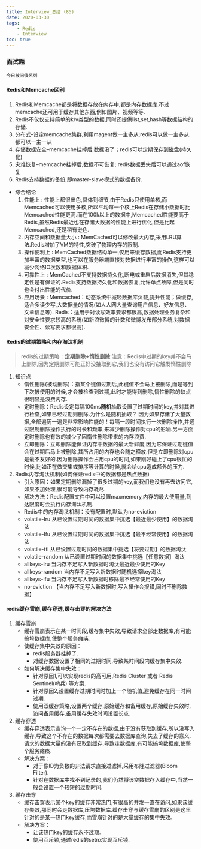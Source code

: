```yaml
---
title: Interview_总结 (85)
date: 2020-03-30
tags: 
    - Redis
    - Interview
toc: true
---
```


### 面试题
    今日被问傻系列

<!-- more -->

#### Redis和Memcache区别
1. Redis和Memcache都是将数据存放在内存中,都是内存数据库.不过memcache还可用于缓存其他东西,例如图片、视频等等. 
2. Redis不仅仅支持简单的k/v类型的数据,同时还提供list,set,hash等数据结构的存储. 
5. 分布式–设定memcache集群,利用magent做一主多从;redis可以做一主多从.都可以一主一从 
6. 存储数据安全–memcache挂掉后,数据没了；redis可以定期保存到磁盘(持久化) 
7. 灾难恢复–memcache挂掉后,数据不可恢复; redis数据丢失后可以通过aof恢复 
8. Redis支持数据的备份,即master-slave模式的数据备份.
- 综合结论
    1. 性能上 : 性能上都很出色,具体到细节,由于Redis只使用单核,而Memcached可以使用多核,所以平均每一个核上Redis在存储小数据时比 Memcached性能更高.而在100k以上的数据中,Memcached性能要高于Redis,虽然Redis最近也在存储大数据的性能上进行优化,但是比起 Memcached,还是稍有逊色.
    2. 内存空间和数据量大小 : MemCached可以修改最大内存,采用LRU算法.Redis增加了VM的特性,突破了物理内存的限制.
    3. 操作便利上 : MemCached数据结构单一,仅用来缓存数据,而Redis支持更加丰富的数据类型,也可以在服务器端直接对数据进行丰富的操作,这样可以减少网络IO次数和数据体积.
    4. 可靠性上 : MemCached不支持数据持久化,断电或重启后数据消失,但其稳定性是有保证的.Redis支持数据持久化和数据恢复,允许单点故障,但是同时也会付出性能的代价.
    5. 应用场景 : Memcached：动态系统中减轻数据库负载,提升性能；做缓存,适合多读少写,大数据量的情况(如人人网大量查询用户信息、好友信息、文章信息等). Redis：适用于对读写效率要求都很高,数据处理业务复杂和对安全性要求较高的系统(如新浪微博的计数和微博发布部分系统,对数据安全性、读写要求都很高).

#### Redis的过期策略和内存淘汰机制
> redis的过期策略：**定期删除+惰性删除**
注意：Redis中过期的key并不会马上删除,因为定期删除可能正好没抽取到它,我们也没有访问它触发惰性删除
1. 知识点
    * 惰性删除(被动删除)：指某个键值过期后,此键值不会马上被删除,而是等到下次被使用的时候,才会被检查到过期,此时才能得到删除,惰性删除的缺点很明显是浪费内存.
    * 定时删除：Redis设定每隔100ms**随机**抽取设置了过期时间的key,并对其进行检查,如果已经过期则删除.为什么是随机抽取？ 因为如果存储了大量数据,全部遍历一遍是非常影响性能的！每隔一段时间执行一次删除操作,并通过限制删除操作执行的时长和频率,来减少删除操作对cpu的影响.另一方面定时删除也有效的减少了因惰性删除带来的内存浪费.
    * 立即删除：立即删除能保证内存中数据的最大新鲜度,因为它保证过期键值会在过期后马上被删除,其所占用的内存也会随之释放.但是立即删除对cpu是最不友好的.因为删除操作会占用cpu的时间,如果刚好碰上了cpu很忙的时候,比如正在做交集或排序等计算的时候,就会给cpu造成额外的压力.
2. Redis内存淘汰机制(如何保证redis中的数据都是热点数据)
    * 引入原因：如果定期删除漏掉了很多过期的key,而我们也没有再去访问它,如果不加处理,很可能导致内存耗尽.
    * 解决方法：Redis配置文件中可以设置maxmemory,内存的最大使用量,到达限度时会执行内存淘汰机制.
    * Redis中的内存淘汰机制：没有配置时,默认为no-eviction
    * volatile-lru  从已设置过期时间的数据集中挑选【最近最少使用】的数据淘汰
    * volatile-lfu  从已设置过期时间的数据集中挑选【最不经常使用】的数据淘汰
    * volatile-ttl  从已设置过期时间的数据集中挑选【将要过期】的数据淘汰
    * volatile-random 从已设置过期时间的数据集中挑选【任意数据】淘汰
    * allkeys-lru 当内存不足写入新数据时淘汰最近最少使用的Key
    * allkeys-random  当内存不足写入新数据时随机选择key淘汰
    * allkeys-lfu 当内存不足写入新数据时移除最不经常使用的Key
    * no-eviction 【当内存不足写入新数据时,写入操作会报错,同时不删除数据】

#### redis缓存雪崩,缓存穿透,缓存击穿的解决方法
1. 缓存雪崩
    * 缓存雪崩表示在某一时间段,缓存集中失效,导致请求全部走数据库,有可能搞垮数据库,使整个服务瘫痪.
    * 使缓存集中失效的原因：
        * redis服务器挂掉了.
        * 对缓存数据设置了相同的过期时间,导致某时间段内缓存集中失效.
    * 如何解决缓存集中失效：
        * 针对原因1,可以实现redis的高可用,Redis Cluster 或者 Redis Sentinel(哨兵) 等方案.
        * 针对原因2,设置缓存过期时间时加上一个随机值,避免缓存在同一时间过期.
        * 使用双缓存策略,设置两个缓存,原始缓存和备用缓存,原始缓存失效时,访问备用缓存,备用缓存失效时间设置长点.
2. 缓存穿透
    * 缓存穿透表示查询一个一定不存在的数据,由于没有获取到缓存,所以没写入缓存,导致这个不存在的数据每次都需要去数据库查询,失去了缓存的意义.请求的数据大量的没有获取到缓存,导致走数据库,有可能搞垮数据库,使整个服务瘫痪.
    * 解决方案：
        * 对于像ID为负数的非法请求直接过滤掉,采用布隆过滤器(Bloom Filter).
        * 针对在数据库中找不到记录的,我们仍然将该空数据存入缓存中,当然一般会设置一个较短的过期时间.
3. 缓存击穿
    * 缓存击穿表示某个key的缓存非常热门,有很高的并发一直在访问,如果该缓存失效,那同时会走数据库,压垮数据库.缓存击穿与缓存雪崩的区别是这里针对的是某一热门key缓存,而雪崩针对的是大量缓存的集中失效.
    * 解决方案：
        * 让该热门key的缓存永不过期.
        * 使用互斥锁,通过redis的setnx实现互斥锁.


